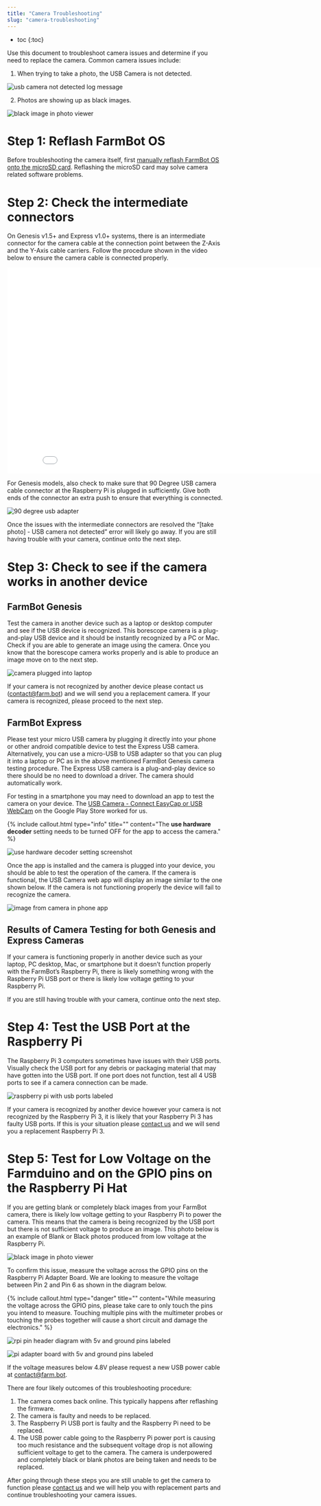 ```yaml
---
title: "Camera Troubleshooting"
slug: "camera-troubleshooting"
---
```


* toc
{:toc}

Use this document to troubleshoot camera issues and determine if you need to replace the camera. Common camera issues include:
1) When trying to take a photo, the USB Camera is not detected.

![usb camera not detected log message](_images/usb_camera_not_detected_log_message.png)

2) Photos are showing up as black images.

![black image in photo viewer](_images/black_image_in_photo_viewer.png)

# Step 1: Reflash FarmBot OS

Before troubleshooting the camera itself, first [manually reflash FarmBot OS onto the microSD card](../../FarmBot-OS/farmbot-os.md#installation). Reflashing the microSD card may solve camera related software problems.

# Step 2: Check the intermediate connectors

​On Genesis v1.5+ and Express v1.0+ systems, there is an intermediate connector for the camera cable at the connection point between the Z-Axis and the Y-Axis cable carriers. Follow the procedure shown in the video below to ensure the camera cable is connected properly.

<iframe class="embedly-embed" src="//cdn.embedly.com/widgets/media.html?src=https%3A%2F%2Fwww.youtube.com%2Fembed%2FrPqgmoE3PbI%3Ffeature%3Doembed&display_name=YouTube&url=https%3A%2F%2Fwww.youtube.com%2Fwatch%3Fv%3DrPqgmoE3PbI&image=https%3A%2F%2Fi.ytimg.com%2Fvi%2FrPqgmoE3PbI%2Fhqdefault.jpg&key=f2aa6fc3595946d0afc3d76cbbd25dc3&type=text%2Fhtml&schema=youtube" width="854" height="480" scrolling="no" title="YouTube embed" frameborder="0" allow="autoplay; fullscreen" allowfullscreen="true"></iframe>

For Genesis models, also check to make sure that 90 Degree USB camera cable connector at the Raspberry Pi is plugged in sufficiently. Give both ends of the connector an extra push to ensure that everything is connected.

![90 degree usb adapter](_images/90_degree_usb_adapter.png)

Once the issues with the intermediate connectors are resolved the “[take photo] - USB camera not detected” error will likely go away. If you are still having trouble with your camera, continue onto the next step.

# Step 3: Check to see if the camera works in another device

## FarmBot Genesis
Test the camera in another device such as a laptop or desktop computer and see if the USB device is recognized. This borescope camera is a plug-and-play USB device and it should be instantly recognized by a PC or Mac. Check if you are able to generate an image using the camera. Once you know that the borescope camera works properly and is able to produce an image move on to the next step.

![camera plugged into laptop](_images/camera_plugged_into_laptop.png)

If your camera is not recognized by another device please contact us (contact@farm.bot) and we will send you a replacement camera. If your camera is recognized, please proceed to the next step.

## FarmBot Express

Please test your micro USB camera by plugging it directly into your phone or other android compatible device to test the Express USB camera. Alternatively, you can use a micro-USB to USB adapter so that you can plug it into a laptop or PC as in the above mentioned FarmBot Genesis camera testing procedure. The Express USB camera is a plug-and-play device so there should be no need to download a driver. The camera should automatically work.

For testing in a smartphone you may need to download an app to test the camera on your device. The [USB Camera - Connect EasyCap or USB WebCam](https://play.google.com/store/apps/details?id=com.shenyaocn.android.usbcamera) on the Google Play Store worked for us.

{%
include callout.html
type="info"
title=""
content="The **use hardware decoder** setting needs to be turned OFF for the app to access the camera."
%}



![use hardware decoder setting screenshot](_images/use_hardware_decoder_setting_screenshot.png)

Once the app is installed and the camera is plugged into your device, you should be able to test the operation of the camera. If the camera is functional, the USB Camera web app will display an image similar to the one shown below. If the camera is not functioning properly the device will fail to recognize the camera.

![image from camera in phone app](_images/image_from_camera_in_phone_app.png)

## Results of Camera Testing for both Genesis and Express Cameras

If your camera is functioning properly in another device such as your laptop, PC desktop, Mac, or smartphone but it doesn’t function properly with the FarmBot’s Raspberry Pi, there is likely something wrong with the Raspberry Pi USB port or there is likely low voltage getting to your Raspberry Pi.

If you are still having trouble with your camera, continue onto the next step.

# Step 4: Test the USB Port at the Raspberry Pi

The Raspberry Pi 3 computers sometimes have issues with their USB ports. Visually check the USB port for any debris or packaging material that may have gotten into the USB port. If one port does not function, test all 4 USB ports to see if a camera connection can be made.

![raspberry pi with usb ports labeled](_images/raspberry_pi_with_usb_ports_labeled.png)

If your camera is recognized by another device however your camera is not recognized by the Raspberry Pi 3, it is likely that your Raspberry Pi 3 has faulty USB ports. If this is your situation please [contact us](mailto:contact@farm.bot) and we will send you a replacement Raspberry Pi 3.

# Step 5: Test for Low Voltage on the Farmduino and on the GPIO pins on the Raspberry Pi Hat

If you are getting blank or completely black images from your FarmBot camera, there is likely low voltage getting to your Raspberry Pi to power the camera. This means that the camera is being recognized by the USB port but there is not sufficient voltage to produce an image.
This photo below is an example of Blank or Black photos produced from low voltage at the Raspberry Pi.

![black image in photo viewer](_images/black_image_in_photo_viewer.png)

To confirm this issue, measure the voltage across the GPIO pins on the Raspberry Pi Adapter Board. We are looking to measure the voltage between Pin 2 and Pin 6 as shown in the diagram below.

{%
include callout.html
type="danger"
title=""
content="While measuring the voltage across the GPIO pins, please take care to only touch the pins you intend to measure. Touching multiple pins with the multimeter probes or touching the probes together will cause a short circuit and damage the electronics."
%}



![rpi pin header diagram with 5v and ground pins labeled](_images/rpi_pin_header_diagram_with_5v_and_ground_pins_labeled.png)



![pi adapter board with 5v and ground pins labeled](_images/pi_adapter_board_with_5v_and_ground_pins_labeled.png)

​If the voltage measures below 4.8V please request a new USB power cable at [contact@farm.bot](mailto:contact@farm.bot).

There are four likely outcomes of this troubleshooting procedure:

1. The camera comes back online. This typically happens after reflashing the firmware.
2. The camera is faulty and needs to be replaced.
3. The Raspberry Pi USB port is faulty and the Raspberry Pi need to be replaced.
4. The USB power cable going to the Raspberry Pi power port is causing too much resistance and the subsequent voltage drop is not allowing sufficient voltage to get to the camera. The camera is underpowered and completely black or blank photos are being taken and needs to be replaced.

After going through these steps you are still unable to get the camera to function please [contact us](mailto:contact@farm.bot) and we will help you with replacement parts and continue troubleshooting your camera issues.
